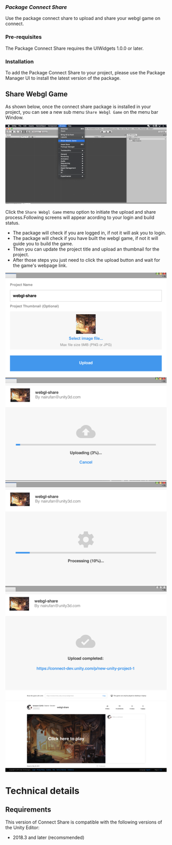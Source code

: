 ### **_Package Connect Share_**

Use the package connect share to upload and share your webgl game on connect.

### Pre-requisites
The Package Connect Share requires the UIWidgets 1.0.0 or later.

### Installation
To add the Package Connect Share to your project, please use the Package Manager UI to install the latest version of the package.

## Share Webgl Game
As shown below, once the connect share package is installed in your project, you can see a new sub menu `Share Webgl Game` on the menu bar Window.

![Share Webgl Game](images/webgl-menu.png)

 Click the `Share Webgl Game` menu option to initiate the upload and share process.Following screens will appear acording to your login and build status.
 - The package will check if you are logged in, if not it will ask you to login.
 - The package will check if you have built the webgl game, if not it will guide you to build the game.
 - Then you can update the project title and upload an thumbnail for the project.
 - After those steps you just need to click the upload button and wait for the game's webpage link.


 ![form](images/webgl-form.png)
 ![uploding](images/webgl-uploading.png)
 ![processing](images/webgl-processing.png)
 ![results](images/webgl-result.png)
 ![project on connect](images/webgl-result-connect.png)

# Technical details

## Requirements

This version of Connect Share is compatible with the following versions of the Unity Editor:

* 2018.3 and later (recomsmended)
